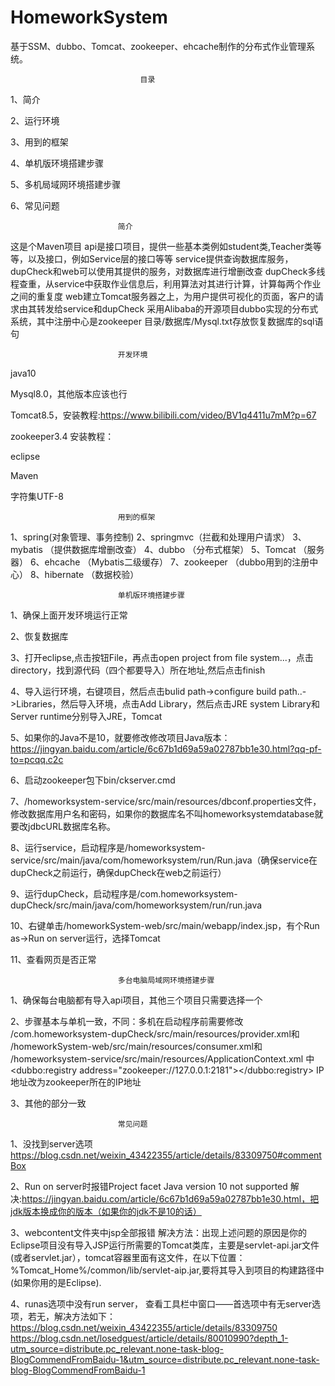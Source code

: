 # HomeworkSystem
基于SSM、dubbo、Tomcat、zookeeper、ehcache制作的分布式作业管理系统。





							     目录

1、简介

2、运行环境

3、用到的框架

4、单机版环境搭建步骤

5、多机局域网环境搭建步骤

6、常见问题







							简介


这是个Maven项目
api是接口项目，提供一些基本类例如student类,Teacher类等等，以及接口，例如Service层的接口等等
service提供查询数据库服务，dupCheck和web可以使用其提供的服务，对数据库进行增删改查
dupCheck多线程查重，从service中获取作业信息后，利用算法对其进行计算，计算每两个作业之间的重复度
web建立Tomcat服务器之上，为用户提供可视化的页面，客户的请求由其转发给service和dupCheck
采用Alibaba的开源项目dubbo实现的分布式系统，其中注册中心是zookeeper
目录/数据库/Mysql.txt存放恢复数据库的sql语句

							开发环境

java10

Mysql8.0，其他版本应该也行

Tomcat8.5，安装教程:https://www.bilibili.com/video/BV1q4411u7mM?p=67

zookeeper3.4 安装教程：

eclipse

Maven

字符集UTF-8








							用到的框架


1、spring(对象管理、事务控制)
2、springmvc（拦截和处理用户请求）
3、mybatis （提供数据库增删改查）
4、dubbo （分布式框架）
5、Tomcat （服务器）
6、ehcache （Mybatis二级缓存）
7、zookeeper （dubbo用到的注册中心）
8、hibernate （数据校验）







							单机版环境搭建步骤


1、确保上面开发环境运行正常

2、恢复数据库

3、打开eclipse,点击按钮File，再点击open project from file system...，点击directory，找到源代码（四个都要导入）所在地址,然后点击finish

4、导入运行环境，右键项目，然后点击bulid path->configure build path..->Libraries，然后导入环境，点击Add Library，然后点击JRE system Library和Server runtime分别导入JRE，Tomcat

5、如果你的Java不是10，就要修改修改项目Java版本：https://jingyan.baidu.com/article/6c67b1d69a59a02787bb1e30.html?qq-pf-to=pcqq.c2c

6、启动zookeeper包下bin/ckserver.cmd

7、/homeworksystem-service/src/main/resources/dbconf.properties文件，修改数据库用户名和密码，如果你的数据库名不叫homeworksystemdatabase就要改jdbcURL数据库名称。

8、运行service，启动程序是/homeworksystem-service/src/main/java/com/homeworksystem/run/Run.java（确保service在dupCheck之前运行，确保dupCheck在web之前运行）

9、运行dupCheck，启动程序是/com.homeworksystem-dupCheck/src/main/java/com/homeworksystem/run/run.java

10、右键单击/homeworkSystem-web/src/main/webapp/index.jsp，有个Run as->Run on server运行，选择Tomcat

11、查看网页是否正常







							多台电脑局域网环境搭建步骤


1、确保每台电脑都有导入api项目，其他三个项目只需要选择一个

2、步骤基本与单机一致，不同：多机在启动程序前需要修改
	/com.homeworksystem-dupCheck/src/main/resources/provider.xml和
	/homeworkSystem-web/src/main/resources/consumer.xml和
	/homeworksystem-service/src/main/resources/ApplicationContext.xml
	中<dubbo:registry address="zookeeper://127.0.0.1:2181"></dubbo:registry>  IP地址改为zookeeper所在的IP地址

3、其他的部分一致








							常见问题


1、没找到server选项
https://blog.csdn.net/weixin_43422355/article/details/83309750#commentBox

2、Run on server时报错Project facet Java version 10 not supported
解决:https://jingyan.baidu.com/article/6c67b1d69a59a02787bb1e30.html，把jdk版本换成你的版本（如果你的jdk不是10的话）

3、webcontent文件夹中jsp全部报错
解决方法：出现上述问题的原因是你的Eclipse项目没有导入JSP运行所需要的Tomcat类库，主要是servlet-api.jar文件(或者servlet.jar），tomcat容器里面有这文件，在以下位置：%Tomcat_Home%/common/lib/servlet-aip.jar,要将其导入到项目的构建路径中(如果你用的是Eclipse).
	
4、runas选项中没有run server，
查看工具栏中窗口——首选项中有无server选项，若无，解决方法如下：
	https://blog.csdn.net/weixin_43422355/article/details/83309750
	https://blog.csdn.net/losedguest/article/details/80010990?depth_1-utm_source=distribute.pc_relevant.none-task-blog-BlogCommendFromBaidu-1&utm_source=distribute.pc_relevant.none-task-blog-BlogCommendFromBaidu-1

